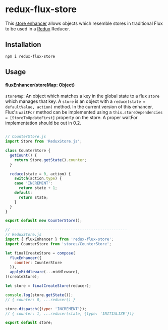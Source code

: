 # redux-flux-store

This [store enhancer](https://github.com/rackt/redux/blob/master/docs/Glossary.md#store-enhancer) allows  objects which resemble stores in traditional Flux to be used in a [Redux](https://github.com/rackt/redux/) Reducer.

## Installation
```
npm i redux-flux-store
```

## Usage

#### fluxEnhancer(storeMap: Object)

`storeMap`: An object which matches a key in the global state to a flux `store` which manages that key.  A `store` is an object with a `reduce(state = defaultValue, action)` method.  In the current version of this enhancer, Flux's `waitFor` method can be implemented using a `this.storeDependencies = [StoreToUpdateFirst]` property on the store.  A proper waitFor implementation should be out in 0.2.

```javascript

// CounterStore.js
import Store from 'ReduxStore.js';

class CounterStore {
  getCount() {
    return Store.getState().counter;
  }

  reduce(state = 0, action) {
    switch(action.type) {
    case 'INCREMENT':
      return state + 1;
    default:
      return state;
    }
  }
}

export default new CounterStore();

// ---------------------------------------------------
// ReduxStore.js
import { fluxEnhancer } from 'redux-flux-store';
import CounterStore from 'stores/CounterStore';

let finalCreateStore = compose(
  fluxEnhancer({
    counter: CounterStore
  }),
  applyMiddleware(...middleware),
)(createStore);

let store = finalCreateStore(reducer);

console.log(store.getState());
// { counter: 0, ...reducer() }

store.dispatch({type: 'INCREMENT'});
// { counter: 1, ...reducer(state, {type: 'INITIALIZE'})}

export default store;
```
